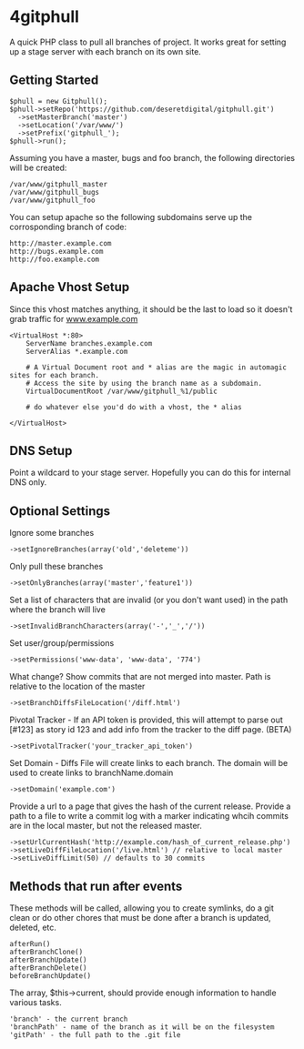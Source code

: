 4gitphull
========

A quick PHP class to pull all branches of project. It works great for setting up a stage server with each branch on its own site.

Getting Started
--------

    $phull = new Gitphull();
    $phull->setRepo('https://github.com/deseretdigital/gitphull.git')
      ->setMasterBranch('master')
      ->setLocation('/var/www/')
      ->setPrefix('gitphull_');
    $phull->run();

Assuming you have a master, bugs and foo branch, the following directories will be created:

    /var/www/gitphull_master
    /var/www/gitphull_bugs
    /var/www/gitphull_foo

You can setup apache so the following subdomains serve up the corrosponding branch of code:

    http://master.example.com
    http://bugs.example.com
    http://foo.example.com


Apache Vhost Setup
--------

Since this vhost matches anything, it should be the last to load so it doesn't grab traffic for www.example.com

    <VirtualHost *:80>
        ServerName branches.example.com
        ServerAlias *.example.com	

	    # A Virtual Document root and * alias are the magic in automagic sites for each branch.
	    # Access the site by using the branch name as a subdomain.
        VirtualDocumentRoot /var/www/gitphull_%1/public

	    # do whatever else you'd do with a vhost, the * alias

    </VirtualHost>


DNS Setup
--------
Point a wildcard to your stage server. Hopefully you can do this for internal DNS only.

Optional Settings
--------

Ignore some branches

    ->setIgnoreBranches(array('old','deleteme'))
    
Only pull these branches

    ->setOnlyBranches(array('master','feature1'))    

Set a list of characters that are invalid (or you don't want used) in the path where the branch will live

    ->setInvalidBranchCharacters(array('-','_','/'))

Set user/group/permissions

    ->setPermissions('www-data', 'www-data', '774')

What change? Show commits that are not merged into master. Path is relative to the location of the master

    ->setBranchDiffsFileLocation('/diff.html')

Pivotal Tracker - If an API token is provided, this will attempt to parse out [#123] as story id 123 and add info from the tracker to the diff page. (BETA)

    ->setPivotalTracker('your_tracker_api_token')

Set Domain - Diffs File will create links to each branch. The domain will be used to create links to branchName.domain

    ->setDomain('example.com')

Provide a url to a page that gives the hash of the current release. Provide a path to a file to write a commit log with a marker indicating whcih commits are in the local master, but not the released master.

    ->setUrlCurrentHash('http://example.com/hash_of_current_release.php')
    ->setLiveDiffFileLocation('/live.html') // relative to local master
    ->setLiveDiffLimit(50) // defaults to 30 commits
 
Methods that run after events
--------

These methods will be called, allowing you to create symlinks, do a git clean or do other chores that must be done after a branch is updated, deleted, etc.

    afterRun()
    afterBranchClone()
    afterBranchUpdate()
    afterBranchDelete()
    beforeBranchUpdate()

The array, $this->current, should provide enough information to handle various tasks.

    'branch' - the current branch
    'branchPath' - name of the branch as it will be on the filesystem
    'gitPath' - the full path to the .git file

